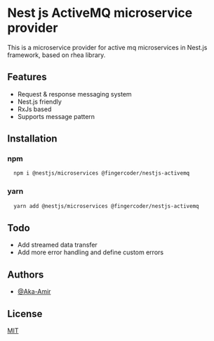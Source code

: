 # Nest js ActiveMQ microservice provider

This is a microservice provider for active mq microservices in Nest.js framework, based on
rhea library.

## Features

- Request & response messaging system
- Nest.js friendly
- RxJs based
- Supports message pattern

## Installation

### npm

```bash
  npm i @nestjs/microservices @fingercoder/nestjs-activemq
```

### yarn

```bash
  yarn add @nestjs/microservices @fingercoder/nestjs-activemq
```

## Todo

- Add streamed data transfer
- Add more error handling and define custom errors

## Authors

- [@Aka-Amir](https://www.github.com/Aka-Amir)

## License

[MIT](https://choosealicense.com/licenses/mit/)
